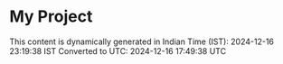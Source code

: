 # My Project

This content is dynamically generated in Indian Time (IST): 2024-12-16 23:19:38 IST
Converted to UTC: 2024-12-16 17:49:38 UTC
